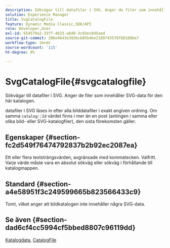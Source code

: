 ```yaml
---
description: Sökvägar till datafiler i SVG. Anger de filer som innehåller SVG-data för den här katalogen.
solution: Experience Manager
title: SvgCatalogFile
feature: Dynamic Media Classic,SDK/API
role: Developer,User
exl-id: 654579a2-33ff-4633-a6d0-3c03ec8d5aed
source-git-commit: 206e4643e3926cb85b4be2189743578f88180be7
workflow-type: tm+mt
source-wordcount: '115'
ht-degree: 0%

---
```


# SvgCatalogFile{#svgcatalogfile}

Sökvägar till datafiler i SVG. Anger de filer som innehåller SVG-data för den här katalogen.

datafiler i SVG läses in efter alla bilddatafiler i exakt angiven ordning. Om samma `catalog::Id` värdet finns i mer än en post (antingen i samma eller olika bild- eller SVG-katalogfiler), den sista förekomsten gäller.

## Egenskaper {#section-fc2d549f76474792837b2b92ec2087ea}

Ett eller flera textsträngsvärden, avgränsade med kommatecken. Valfritt. Varje värde måste vara en absolut sökväg eller sökväg i förhållande till katalogmappen.

## Standard {#section-a4e58951f3c249599665b823566433c9}

Tomt, vilket anger att bildkatalogen inte innehåller några SVG-data.

## Se även {#section-dad6cf4cc5994cf5bbed8807c96119dd}

[Katalogdata](../../../../../is-api/image-catalog/image-serving-api-ref/c-image-catalog-reference/c-overview/c-catalog-data-fields/c-catalog-data-fields.md#concept-b19581028ec44f98b9f5943624403d29), [CatalogFile](../../../../../is-api/image-catalog/image-serving-api-ref/c-image-catalog-reference/c-attributes-reference/r-catalogfile.md#reference-16498bb4cb33458697c1ab002ea8db79)
